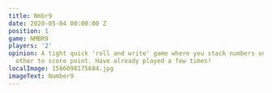 ```yaml
---
title: Nmbr9
date: 2020-05-04 00:00:00 Z
position: 1
game: NMBR9
players: '2'
opinion: A tight quick 'roll and write' game where you stack numbers on top of each
  other to score point. Have already played a few times!
localImage: 1586098175684.jpg
imageText: Number9
---
```


